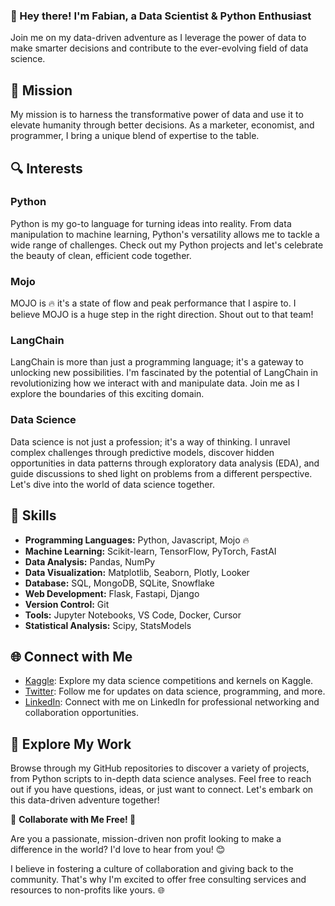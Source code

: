 ### 👋 Hey there! I'm Fabian, a Data Scientist & Python Enthusiast

Join me on my data-driven adventure as I leverage the power of data to
make smarter decisions and contribute to the ever-evolving field of data
science.

## 🚀 Mission

My mission is to harness the transformative power of data and use it to
elevate humanity through better decisions. As a marketer, economist, and
programmer, I bring a unique blend of expertise to the table.

## 🔍 Interests

### Python
Python is my go-to language for turning ideas into reality. From data manipulation to machine learning, Python's versatility allows me to tackle a wide range of challenges. Check out my Python projects and let's celebrate the beauty of clean, efficient code together.

### Mojo
MOJO is 🔥 it's a state of flow and peak performance that I aspire to. I believe MOJO is a huge step in the right direction. Shout out to that team!

### LangChain
LangChain is more than just a programming language; it's a gateway to unlocking new possibilities. I'm fascinated by the potential of LangChain in revolutionizing how we interact with and manipulate data. Join me as I explore the boundaries of this exciting domain.

### Data Science
Data science is not just a profession; it's a way of thinking. I unravel complex challenges through predictive models, discover hidden opportunities in data patterns through exploratory data analysis (EDA), and guide discussions to shed light on problems from a different perspective. Let's dive into the world of data science together.

## 💼 Skills

- **Programming Languages:** Python, Javascript, Mojo 🔥
- **Machine Learning:** Scikit-learn, TensorFlow, PyTorch, FastAI
- **Data Analysis:** Pandas, NumPy
- **Data Visualization:** Matplotlib, Seaborn, Plotly, Looker
- **Database:** SQL, MongoDB, SQLite, Snowflake
- **Web Development:** Flask, Fastapi, Django
- **Version Control:** Git
- **Tools:** Jupyter Notebooks, VS Code, Docker, Cursor
- **Statistical Analysis:** Scipy, StatsModels

## 🌐 Connect with Me

- [Kaggle](https://www.kaggle.com/elanderos): Explore my data science competitions and kernels on Kaggle.
- [Twitter](https://twitter.com/landeros_labs): Follow me for updates on data science, programming, and more.
- [LinkedIn](https://www.linkedin.com/in/flanderos/): Connect with me on LinkedIn for professional networking and collaboration opportunities.



## 📖 Explore My Work

Browse through my GitHub repositories to discover a variety of projects, from Python scripts to in-depth data science analyses. Feel free to reach out if you have questions, ideas, or just want to connect. Let's embark on this data-driven adventure together!

🌟 **Collaborate with Me Free! 🤝**

Are you a passionate, mission-driven non profit
looking to make a difference in the world? I'd love to hear from you! 😊

I believe in fostering a culture of collaboration and giving back to the community.
That's why I'm excited to offer free consulting services and resources
to non-profits like yours. 🌐
